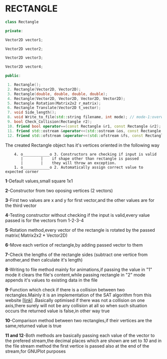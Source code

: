 # RECTANGLE

```c++
class Rectangle

private:

Vector2D vector1;

Vector2D vector2;

Vector2D vector3;

Vector2D vector4;

public:

 1. Rectangle();
 2. Rectangle(Vector2D, Vector2D);
 3. Rectangle(double, double, double, double);
 4. Rectangle(Vector2D, Vector2D, Vector2D, Vector2D);
 5. Rectangle Rotation(Matrix2x2 r_matrix);
 6. Rectangle Translate(Vector2D t_vector);
 7. void Side_length();
 8. void Write_to_file(std::string filename, int mode); // mode-1:overwrite mode-2:append
 9. bool Check_Collision(Rectangle r2);
 10. friend bool operator==(const Rectangle &r1, const Rectangle &r2);
 11. friend std::ostream &operator<<(std::ostream &os, const Rectangle &r);
 12. friend std::ofstream &operator<<(std::ofstream &fs, const Rectangle &r);

```

The created Rectangle object has it's vertices oriented in the following way

```
	4. o____________o 3. Constructors are checking if input is valid
	   |		|    if shape other than rectangle is passed
	   | 		|    they will throw an exception.
	1. o____________o 2. Automatically assign correct value to expected corner
```

**1**-Default values,small square 1x1

**2**-Constructor from two oposing vertices (2 vectors)

**3**-First two values are x and y for first vector,and the other values are for the third vector

**4**-Testing constructor without checking if the input is valid,every value passed is for the vectors from 1-2-3-4

**5**-Rotation method,every vector of the rectangle is rotated by the passed matrix( Matrix2x2 \* Vector2D)

**6**-Move each vertice of rectangle,by adding passed vector to them

**7**-Check the lengths of the rectangle sides (subtract one vertice from another,and then calculate it's length)

**8**-Writing to file method mainly for animations,if passing the value in "1" mode it clears the file's content,while passing rectangle in "2" mode appends it's values to existing data in the file

**9**-Function which check if there is a collision between two rectangles.Mainly it is an implementation of the SAT algorithm from this website [[link]](https://www.gamedev.net/tutorials/_/technical/game-programming/2d-rotated-rectangle-collision-r2604/) .Basically optimised if there was not a collision on one axis,there surely will not be any collision at all so when such situation occurs the returned value is false,in other way true

**10**-Comparison method between two rectangles,if their vertices are the same,returned value is true

**11 and 12**-Both methods are basically passing each value of the vector to the prefered stream,the decimal places which are shown are set to _10_ and in the file stream method the first vertice is passed also at the end of the stream,for GNUPlot purposes
